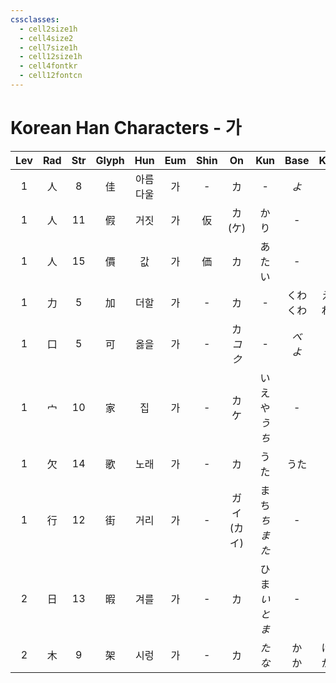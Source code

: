 ```yaml
---
cssclasses:
  - cell2size1h
  - cell4size2
  - cell7size1h
  - cell12size1h
  - cell4fontkr
  - cell12fontcn
---
```


# Korean Han Characters - 가

| Lev | Rad | Str | Glyph | Hun  | Eum | Shin |     On     |       Kun       |   Base   |   Kana   | Simp |    Man     |  Can  |
| :-: | :-: | :-: | :---: | :--: | :-: | :--: | :--------: | :-------------: | :------: | :------: | :--: | :--------: | :---: |
|  1  |  人  |  8  |   佳   | 아름다울 |  가  |  -   |     カ      |        -        |   *よ*    |   *い*    |  -   |    jiā     | gaai1 |
|  1  |  人  | 11  |   假   |  거짓  |  가  |  仮   |  カ<br>(ケ)  |       かり        |    -     |    -     |  -   | jiǎ<br>jià | gaa2  |
|  1  |  人  | 15  |   價   |  값   |  가  |  価   |     カ      |       あたい       |    -     |    -     |  价   | jià<br>jie | gaa3  |
|  1  |  力  |  5  |   加   |  더할  |  가  |  -   |     カ      |        -        | くわ<br>くわ | える<br>わる |  -   |    jiā     | gaa1  |
|  1  |  口  |  5  |   可   |  옳을  |  가  |  -   | カ<br>*コク*  |        -        | *べ<br>よ* | *し<br>い* |  -   |  kě<br>kè  |  ho2  |
|  1  |  宀  | 10  |   家   |  집   |  가  |  -   |   カ<br>ケ   | いえ<br>や<br>*うち* |    -     |    -     |  -   | jiā<br>jia | gaa1  |
|  1  |  欠  | 14  |   歌   |  노래  |  가  |  -   |     カ      |       うた        |    うた    |    う     |  -   |     gē     |  go1  |
|  1  |  行  | 12  |   街   |  거리  |  가  |  -   | ガイ<br>(カイ) |   まち<br>*ちまた*   |    -     |    -     |  -   |    jiē     | gaai1 |
|  2  |  日  | 13  |   暇   |  겨를  |  가  |  -   |     カ      |   ひま<br>*いとま*   |    -     |    -     |  -   |    xiá     | haa6  |
|  2  |  木  |  9  |   架   |  시렁  |  가  |  -   |     カ      |      *たな*       |  か<br>か  | ける<br>かる |  -   |    jià     | gaa3  |
